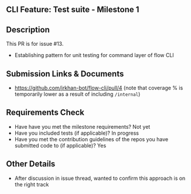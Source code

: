 ## CLI Feature: Test suite - Milestone 1

## Description

This PR is for issue #13.

- Establishing pattern for unit testing for command layer of flow CLI

## Submission Links & Documents

- https://github.com/jrkhan-bot/flow-cli/pull/4 (note that coverage % is temporarily lower as a result of including `/internal`)

## Requirements Check

- Have have you met the milestone requirements? Not yet
- Have you included tests (if applicable)? In progress
- Have you met the contribution guidelines of the repos you have submitted code to (if applicable)? Yes

## Other Details

- After discussion in issue thread, wanted to confirm this approach is on the right track